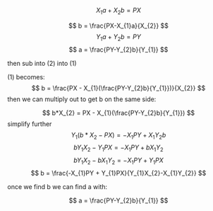 
$$
\begin{equation}
X_{1}a + X_{2}b = PX
\end{equation}
$$

$$
b = \frac{PX-X_{1}a}{X_{2}}
$$
$$
Y_{1}a + Y_{2}b = PY
$$
$$
a = \frac{PY-Y_{2}b}{Y_{1}}
$$


then sub into (2) into (1)

(1) becomes:
$$
b = \frac{PX - X_{1}(\frac{PY-Y_{2}b}{Y_{1}})}{X_{2}}
$$
then we can multiply out to get b on the same side:

$$
b*X_{2} = PX - X_{1}(\frac{PY-Y_{2}b}{Y_{1}})
$$
simplify further
$$
 Y_{1}(b*X_{2}-PX)=-X_{1}PY+X_{1}Y_{2}b
$$
$$
bY_{1}X_{2}-Y_{1}PX = -X_{1}PY + bX_{1}Y_{2}
$$
$$
bY_{1}X_{2}-bX_{1}Y_{2} = -X_{1}PY+Y_{1}PX
$$
$$
b = \frac{-X_{1}PY + Y_{1}PX}{Y_{1}X_{2}-X_{1}Y_{2}}
$$

once we find b we can find a with:

$$
a = \frac{PY-Y_{2}b}{Y_{1}}
$$
